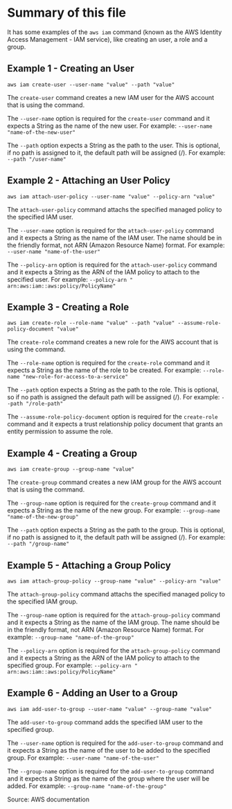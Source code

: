 # Summary of this file

It has some examples of the `aws iam` command (known as the AWS Identity Access Management - IAM service), like creating an user, a role and a group.

## Example 1 - Creating an User

`aws iam create-user --user-name "value" --path "value"`

The `create-user` command creates a new IAM user for the AWS account that is using the command.

The `--user-name` option is required for the `create-user` command and it expects a String as the name of the new user.
For example: `--user-name "name-of-the-new-user"`

The `--path` option expects a String as the path to the user. This is optional, if no path is assigned to it, the default path will be assigned (/).
For example: `--path "/user-name"`

## Example 2 - Attaching an User Policy

`aws iam attach-user-policy --user-name "value" --policy-arn "value"`

The `attach-user-policy` command attachs the specified managed policy to the specified IAM user.

The `--user-name` option is required for the `attach-user-policy` command and it expects a String as the name of the IAM user. The name should be in the friendly format, not ARN (Amazon Resource Name) format.
For example: `--user-name "name-of-the-user"`

The `--policy-arn` option is required for the `attach-user-policy` command and it expects a String as the ARN of the IAM policy to attach to the specified user.
For example: `--policy-arn " arn:aws:iam::aws:policy/PolicyName"`

## Example 3 - Creating a Role

`aws iam create-role --role-name "value" --path "value" --assume-role-policy-document "value"`

The `create-role` command creates a new role for the AWS account that is using the command.

The `--role-name` option is required for the `create-role` command and it expects a String as the name of the role to be created.
For example: `--role-name "new-role-for-access-to-a-service"`

The `--path` option expects a String as the path to the role. This is optional, so if no path is assigned the default path will be assigned (/).
For example: `--path "/role-path"`

The `--assume-role-policy-document` option is required for the `create-role` command and it expects a trust relationship policy document that grants an entity permission to assume the role.

## Example 4 - Creating a Group

`aws iam create-group --group-name "value"`

The `create-group` command creates a new IAM group for the AWS account that is using the command.

The `--group-name` option is required for the `create-group` command and it expects a String as the name of the new group.
For example: `--group-name "name-of-the-new-group"`

The `--path` option expects a String as the path to the group. This is optional, if no path is assigned to it, the default path will be assigned (/).
For example: `--path "/group-name"`

## Example 5 - Attaching a Group Policy

`aws iam attach-group-policy --group-name "value" --policy-arn "value"`

The `attach-group-policy` command attachs the specified managed policy to the specified IAM group.

The `--group-name` option is required for the `attach-group-policy` command and it expects a String as the name of the IAM group. The name should be in the friendly format, not ARN (Amazon Resource Name) format.
For example: `--group-name "name-of-the-group"`

The `--policy-arn` option is required for the `attach-group-policy` command and it expects a String as the ARN of the IAM policy to attach to the specified group.
For example: `--policy-arn " arn:aws:iam::aws:policy/PolicyName"`

## Example 6 - Adding an User to a Group

`aws iam add-user-to-group --user-name "value" --group-name "value"`

The `add-user-to-group` command adds the specified IAM user to the specified group.

The `--user-name` option is required for the `add-user-to-group` command and it expects a String as the name of the user to be added to the specified group.
For example: `--user-name "name-of-the-user"`

The `--group-name` option is required for the `add-user-to-group` command and it expects a String as the name of the group where the user will be added.
For example: `--group-name "name-of-the-group"`

Source: AWS documentation
